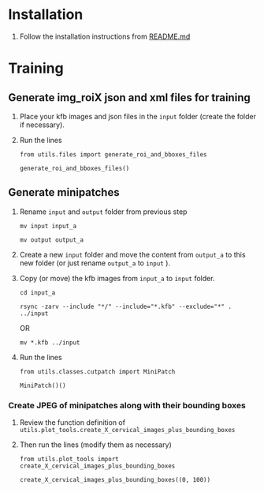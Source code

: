 # Installation
1. Follow the installation instructions from [README.md](README.md)

# Training
## Generate img_roiX json and xml files for training
1. Place your kfb images and json files in the `input` folder (create the folder if necessary).

2. Run the lines

   `from utils.files import generate_roi_and_bboxes_files`

   `generate_roi_and_bboxes_files()`


## Generate minipatches
1. Rename `input` and `output` folder from previous step

   `mv input input_a`

   `mv output output_a`

2. Create a new `input` folder and move the content from `output_a` to this new folder (or just rename `output_a` to `input` ).

3. Copy (or move) the kfb images from `input_a` to `input` folder.

   `cd input_a`

   `rsync -zarv --include "*/" --include="*.kfb" --exclude="*" . ../input`

   OR

   `mv *.kfb ../input`

4. Run the lines

   `from utils.classes.cutpatch import MiniPatch`

   `MiniPatch()()`

### Create JPEG of minipatches along with their bounding boxes
1. Review the function definition of `utils.plot_tools.create_X_cervical_images_plus_bounding_boxes`

2. Then run the lines (modify them as necessary)

   `from utils.plot_tools import create_X_cervical_images_plus_bounding_boxes`

   `create_X_cervical_images_plus_bounding_boxes((0, 100))`
